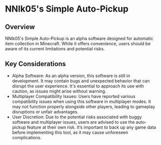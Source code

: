 # NNlk05's Simple Auto-Pickup
## Overview
NNlk05's Simple Auto-Pickup is an alpha software designed for automatic item collection in Minecraft. While it offers convenience, users should be aware of its current limitations and potential risks.
## Key Considerations

- Alpha Software: As an alpha version, this software is still in development. It may contain bugs and unexpected behavior that can disrupt the user experience. It's essential to approach its use with caution, as issues might arise without warning.
- Multiplayer Compatibility Issues: Users have reported various compatibility issues when using this software in multiplayer modes. It may not function properly alongside other players, leading to gameplay disruptions or unfair advantages.
- User Discretion: Due to the potential risks associated with buggy software and multiplayer issues, users are advised to use the auto-pickup feature at their own risk. It’s important to back up any game data before implementing this tool, as it may cause unforeseen complications.
